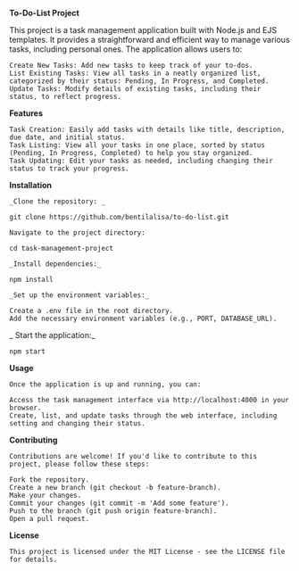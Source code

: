 **To-Do-List Project**

This project is a task management application built with Node.js and EJS templates. It provides a straightforward and efficient way to manage various tasks, including personal ones. The application allows users to:

    Create New Tasks: Add new tasks to keep track of your to-dos.
    List Existing Tasks: View all tasks in a neatly organized list, categorized by their status: Pending, In Progress, and Completed.
    Update Tasks: Modify details of existing tasks, including their status, to reflect progress.

**Features**

    Task Creation: Easily add tasks with details like title, description, due date, and initial status.
    Task Listing: View all your tasks in one place, sorted by status (Pending, In Progress, Completed) to help you stay organized.
    Task Updating: Edit your tasks as needed, including changing their status to track your progress.

**Installation**

    _Clone the repository: _
    
    git clone https://github.com/bentilalisa/to-do-list.git

    Navigate to the project directory:

    cd task-management-project
    
    _Install dependencies:_
    
    npm install
    
    _Set up the environment variables:_

    Create a .env file in the root directory.
    Add the necessary environment variables (e.g., PORT, DATABASE_URL).
    
   _ Start the application:_
    
    npm start
    
**Usage**
    
    Once the application is up and running, you can:

    Access the task management interface via http://localhost:4000 in your browser.
    Create, list, and update tasks through the web interface, including setting and changing their status.
    
**Contributing**
    
    Contributions are welcome! If you'd like to contribute to this project, please follow these steps:

    Fork the repository.
    Create a new branch (git checkout -b feature-branch).
    Make your changes.
    Commit your changes (git commit -m 'Add some feature').
    Push to the branch (git push origin feature-branch).
    Open a pull request.
    
**License**
    
    This project is licensed under the MIT License - see the LICENSE file for details.
